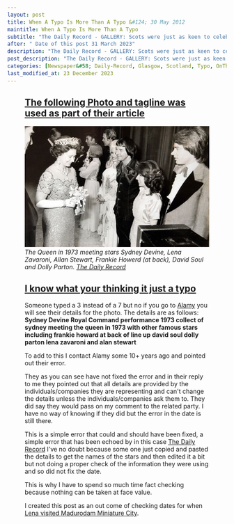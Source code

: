 ```yaml
---
layout: post
title: When A Typo Is More Than A Typo &#124; 30 May 2012
maintitle: When A Typo Is More Than A Typo
subtitle: "The Daily Record - GALLERY: Scots were just as keen to celebrate Queen's Silver Jubilee in 1977"
after: " Date of this post 31 March 2023"
description: "The Daily Record - GALLERY: Scots were just as keen to celebrate Queen's Silver Jubilee in 1977"
post_description: "The Daily Record - GALLERY: Scots were just as keen to celebrate Queen's Silver Jubilee in 1977"
categories: [Newspaper&#58; Daily-Record, Glasgow, Scotland, Typo, OnThisDay30May]
last_modified_at: 23 December 2023
---
```


<figure class="fig3">
<div class="CardLayout">
<div class="CardItem"><h2 id="infobox1" class="infobox"><a href="#infobox1">The following Photo and tagline was used as part of their article</a></h2></div>
<div class="CardItem split"><img src="/assets/images/theatres/queen-eddzabreth-iis-silver-jubilee-celebrations-03.jpg" class="full-width" /></div>
<div class="CardItem"><cite>The Queen in 1973 meeting stars Sydney Devine, Lena Zavaroni, Allan Stewart, Frankie Howerd (at back), David Soul and Dolly Parton. <a class="external-link" href="https://www.dailyrecord.co.uk/news/scottish-news/gallery-scots-were-just-as-keen-878545#:~:text=The%20Queen%20in%201973%20meeting%20stars%20Sydney%20Devine%2C%20Lena%20Zavaroni%2C%20Allan%20Stewart%2C%20Frankie%20Howerd%20(at%20back)%2C%20David%20Soul%20and%20Dolly%20Parton">The Daily Record</a></cite></div>
</div>
</figure>

<figure class="fig3">
<div class="CardLayout">
<div class="CardItem"><h2 id="infobox2" class="infobox"><a href="#infobox2">I know what your thinking it just a typo</a></h2></div>
<div class="CardItem split">
<p>Someone typed a 3 instead of a 7 but no if you go to <a class="external-link" href="https://www.alamy.com/stock-photo-sydney-devine-royal-command-performance-1973-collect-of-sydney-meeting-20287097.html?imageid=80CB904E-4AFE-49BE-ACBD-104347CB1DF9&p=62486&pn=2&searchId=d6f79d8b34e5cc27bb0ad014b3189be4&searchtype=0">Alamy</a> you will see their details for the photo. The details are as follows: <strong>Sydney Devine Royal Command performance 1973 collect of sydney meeting the queen in 1973 with other famous stars including frankie howard at back of line up david soul dolly parton lena zavaroni and alan stewart</strong></p>
<p>To add to this I contact Alamy some 10+ years ago and pointed out their error.</p>
<p>They as you can see have not fixed the error and in their reply to me they pointed out that all details are provided by the individuals/companies they are representing and can't change the details unless the individuals/companies ask them to. They did say they would pass on my comment to the related party. I have no way of knowing if they did but the error in the date is still there.</p>
<p>This is a simple error that could and should have been fixed, a simple error that has been echoed by in this case <a class="external-link" href="https://www.dailyrecord.co.uk/news/scottish-news/gallery-scots-were-just-as-keen-878545#:~:text=The%20Queen%20in%201973%20meeting%20stars%20Sydney%20Devine%2C%20Lena%20Zavaroni%2C%20Allan%20Stewart%2C%20Frankie%20Howerd%20(at%20back)%2C%20David%20Soul%20and%20Dolly%20Parton">The Daily Record</a> I've no doubt because some one just copied and pasted the details to get the names of the stars and then edited it a bit but not doing a proper check of the information they were using and so did not fix the date.</P>
<p>This is why I have to spend so much time fact checking because nothing can be taken at face value.</p>
<p>I created this post as an out come of checking dates for when <a href="/1974-03-30-madurodam-miniature-city/#dates">Lena visited Madurodam Miniature City</a>.</p>
</div>
</div>
</figure>

